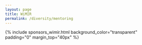 ```yaml
---
layout: page
title: WiMIR
permalink: /diversity/mentoring
---
```


{% include sponsors_wimir.html background_color="transparent" padding="0" margin_top="40px" %}
